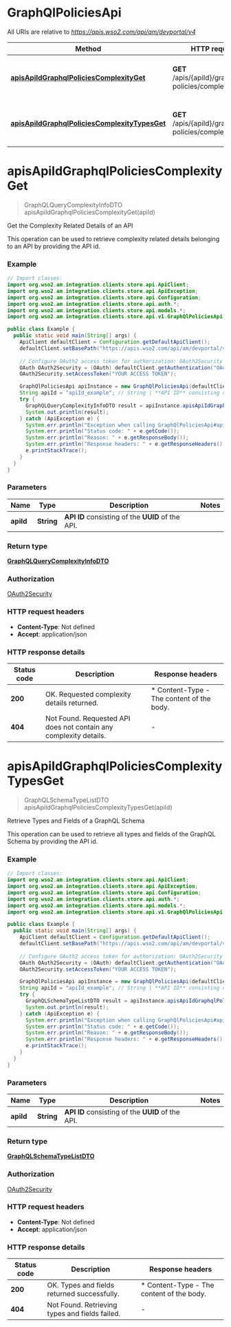 # GraphQlPoliciesApi

All URIs are relative to *https://apis.wso2.com/api/am/devportal/v4*

Method | HTTP request | Description
------------- | ------------- | -------------
[**apisApiIdGraphqlPoliciesComplexityGet**](GraphQlPoliciesApi.md#apisApiIdGraphqlPoliciesComplexityGet) | **GET** /apis/{apiId}/graphql-policies/complexity | Get the Complexity Related Details of an API
[**apisApiIdGraphqlPoliciesComplexityTypesGet**](GraphQlPoliciesApi.md#apisApiIdGraphqlPoliciesComplexityTypesGet) | **GET** /apis/{apiId}/graphql-policies/complexity/types | Retrieve Types and Fields of a GraphQL Schema


<a name="apisApiIdGraphqlPoliciesComplexityGet"></a>
# **apisApiIdGraphqlPoliciesComplexityGet**
> GraphQLQueryComplexityInfoDTO apisApiIdGraphqlPoliciesComplexityGet(apiId)

Get the Complexity Related Details of an API

This operation can be used to retrieve complexity related details belonging to an API by providing the API id. 

### Example
```java
// Import classes:
import org.wso2.am.integration.clients.store.api.ApiClient;
import org.wso2.am.integration.clients.store.api.ApiException;
import org.wso2.am.integration.clients.store.api.Configuration;
import org.wso2.am.integration.clients.store.api.auth.*;
import org.wso2.am.integration.clients.store.api.models.*;
import org.wso2.am.integration.clients.store.api.v1.GraphQlPoliciesApi;

public class Example {
  public static void main(String[] args) {
    ApiClient defaultClient = Configuration.getDefaultApiClient();
    defaultClient.setBasePath("https://apis.wso2.com/api/am/devportal/v4");
    
    // Configure OAuth2 access token for authorization: OAuth2Security
    OAuth OAuth2Security = (OAuth) defaultClient.getAuthentication("OAuth2Security");
    OAuth2Security.setAccessToken("YOUR ACCESS TOKEN");

    GraphQlPoliciesApi apiInstance = new GraphQlPoliciesApi(defaultClient);
    String apiId = "apiId_example"; // String | **API ID** consisting of the **UUID** of the API. 
    try {
      GraphQLQueryComplexityInfoDTO result = apiInstance.apisApiIdGraphqlPoliciesComplexityGet(apiId);
      System.out.println(result);
    } catch (ApiException e) {
      System.err.println("Exception when calling GraphQlPoliciesApi#apisApiIdGraphqlPoliciesComplexityGet");
      System.err.println("Status code: " + e.getCode());
      System.err.println("Reason: " + e.getResponseBody());
      System.err.println("Response headers: " + e.getResponseHeaders());
      e.printStackTrace();
    }
  }
}
```

### Parameters

Name | Type | Description  | Notes
------------- | ------------- | ------------- | -------------
 **apiId** | **String**| **API ID** consisting of the **UUID** of the API.  |

### Return type

[**GraphQLQueryComplexityInfoDTO**](GraphQLQueryComplexityInfoDTO.md)

### Authorization

[OAuth2Security](../README.md#OAuth2Security)

### HTTP request headers

 - **Content-Type**: Not defined
 - **Accept**: application/json

### HTTP response details
| Status code | Description | Response headers |
|-------------|-------------|------------------|
**200** | OK. Requested complexity details returned.  |  * Content-Type - The content of the body.  <br>  |
**404** | Not Found. Requested API does not contain any complexity details.  |  -  |

<a name="apisApiIdGraphqlPoliciesComplexityTypesGet"></a>
# **apisApiIdGraphqlPoliciesComplexityTypesGet**
> GraphQLSchemaTypeListDTO apisApiIdGraphqlPoliciesComplexityTypesGet(apiId)

Retrieve Types and Fields of a GraphQL Schema

This operation can be used to retrieve all types and fields of the GraphQL Schema by providing the API id. 

### Example
```java
// Import classes:
import org.wso2.am.integration.clients.store.api.ApiClient;
import org.wso2.am.integration.clients.store.api.ApiException;
import org.wso2.am.integration.clients.store.api.Configuration;
import org.wso2.am.integration.clients.store.api.auth.*;
import org.wso2.am.integration.clients.store.api.models.*;
import org.wso2.am.integration.clients.store.api.v1.GraphQlPoliciesApi;

public class Example {
  public static void main(String[] args) {
    ApiClient defaultClient = Configuration.getDefaultApiClient();
    defaultClient.setBasePath("https://apis.wso2.com/api/am/devportal/v4");
    
    // Configure OAuth2 access token for authorization: OAuth2Security
    OAuth OAuth2Security = (OAuth) defaultClient.getAuthentication("OAuth2Security");
    OAuth2Security.setAccessToken("YOUR ACCESS TOKEN");

    GraphQlPoliciesApi apiInstance = new GraphQlPoliciesApi(defaultClient);
    String apiId = "apiId_example"; // String | **API ID** consisting of the **UUID** of the API. 
    try {
      GraphQLSchemaTypeListDTO result = apiInstance.apisApiIdGraphqlPoliciesComplexityTypesGet(apiId);
      System.out.println(result);
    } catch (ApiException e) {
      System.err.println("Exception when calling GraphQlPoliciesApi#apisApiIdGraphqlPoliciesComplexityTypesGet");
      System.err.println("Status code: " + e.getCode());
      System.err.println("Reason: " + e.getResponseBody());
      System.err.println("Response headers: " + e.getResponseHeaders());
      e.printStackTrace();
    }
  }
}
```

### Parameters

Name | Type | Description  | Notes
------------- | ------------- | ------------- | -------------
 **apiId** | **String**| **API ID** consisting of the **UUID** of the API.  |

### Return type

[**GraphQLSchemaTypeListDTO**](GraphQLSchemaTypeListDTO.md)

### Authorization

[OAuth2Security](../README.md#OAuth2Security)

### HTTP request headers

 - **Content-Type**: Not defined
 - **Accept**: application/json

### HTTP response details
| Status code | Description | Response headers |
|-------------|-------------|------------------|
**200** | OK. Types and fields returned successfully.  |  * Content-Type - The content of the body.  <br>  |
**404** | Not Found. Retrieving types and fields failed.  |  -  |

